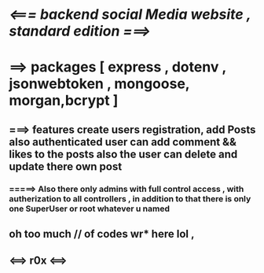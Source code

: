 #  *<=== backend social Media website , standard edition   ===>*
# ==> packages [ express , dotenv , jsonwebtoken , mongoose, morgan,bcrypt ]
## ===> features create users registration, add Posts also authenticated user can add comment && likes to the posts also the user can delete and update there own post 
### =====> Also there only admins with full control access , with autherization to all controllers , in addition to that there is only one SuperUser or root whatever u named 
## oh too much /**/ of codes wr*** here lol ,
## <==> r0x <==> ##
